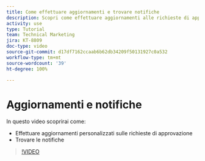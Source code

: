 ```yaml
---
title: Come effettuare aggiornamenti e trovare notifiche
description: Scopri come effettuare aggiornamenti alle richieste di approvazione e trovare le notifiche.
activity: use
type: Tutorial
team: Technical Marketing
jira: KT-8809
doc-type: video
source-git-commit: d17df7162ccaab6b62db34209f50131927c0a532
workflow-type: tm+mt
source-wordcount: '39'
ht-degree: 100%

---
```


# Aggiornamenti e notifiche

In questo video scoprirai come:

* Effettuare aggiornamenti personalizzati sulle richieste di approvazione
* Trovare le notifiche

>[!VIDEO](https://video.tv.adobe.com/v/335109/?quality=12&learn=on&enablevpops)

<!---
learn more URLS
Tag others on updates
Update work
--->
